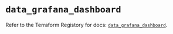 # `data_grafana_dashboard`

Refer to the Terraform Registory for docs: [`data_grafana_dashboard`](https://registry.terraform.io/providers/grafana/grafana/3.16.0/docs/data-sources/dashboard).
